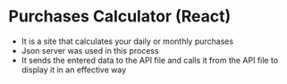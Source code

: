 # Purchases Calculator (React)
- It is a site that calculates your daily or monthly purchases
- Json server was used in this process
- It sends the entered data to the API file and calls it from the API file to display it in an effective way
  
